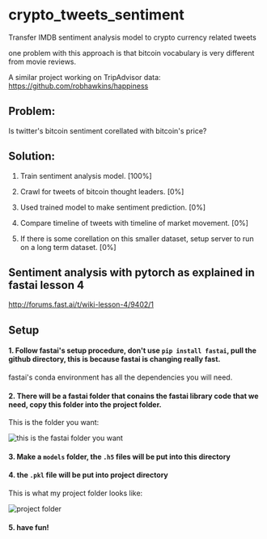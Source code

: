 # crypto_tweets_sentiment
Transfer IMDB sentiment analysis model to crypto currency related tweets

one problem with this approach is that bitcoin vocabulary is very different from movie reviews.

A similar project working on TripAdvisor data: https://github.com/robhawkins/happiness

## Problem:
Is twitter's bitcoin sentiment corellated with bitcoin's price?

## Solution:
1. Train sentiment analysis model. [100%]

2. Crawl for tweets of bitcoin thought leaders. [0%]

3. Used trained model to make sentiment prediction. [0%]

4. Compare timeline of tweets with timeline of market movement. [0%]

5. If there is some corellation on this smaller dataset, setup server to run on a long term dataset. [0%]

## Sentiment analysis with pytorch as explained in fastai lesson 4

http://forums.fast.ai/t/wiki-lesson-4/9402/1

## Setup

#### 1. Follow fastai's setup procedure, don't use `pip install fastai`, pull the github directory, this is because fastai is changing really fast.

fastai's conda environment has all the dependencies you will need.

#### 2. There will be a fastai folder that conains the fastai library code that we need, copy this folder into the project folder.

This is the folder you want:

![this is the fastai folder you want](https://github.com/mingrui/crypto_tweets_sentiment/raw/master/copy_fastai.png)

#### 3. Make a `models` folder, the `.h5` files will be put into this directory

#### 4. the `.pkl` file will be put into project directory

This is what my project folder looks like:

![project folder](https://github.com/mingrui/crypto_tweets_sentiment/raw/master/dir.png)

#### 5. have fun!
